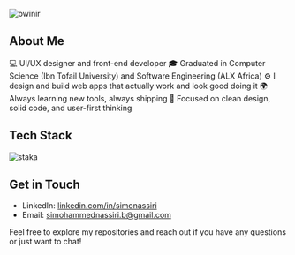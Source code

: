 ![bwinir](https://github.com/user-attachments/assets/9d547282-983d-4462-830b-d3c1ffcbdc11)

## About Me
💻 UI/UX designer and front-end developer
🎓 Graduated in Computer Science (Ibn Tofail University) and Software Engineering (ALX Africa)
⚙️ I design and build web apps that actually work and look good doing it
🌍 Always learning new tools, always shipping
🎨 Focused on clean design, solid code, and user-first thinking

## Tech Stack
![staka](https://github.com/user-attachments/assets/1149da43-b23a-45cc-b6ee-b39358d4836c)

## Get in Touch
- LinkedIn: [linkedin.com/in/simonassiri](https://www.linkedin.com/in/simonassiri)
- Email: [simohammednassiri.b@gmail.com](simohammednassiri.b@gmail.com)

Feel free to explore my repositories and reach out if you have any questions or just want to chat!
